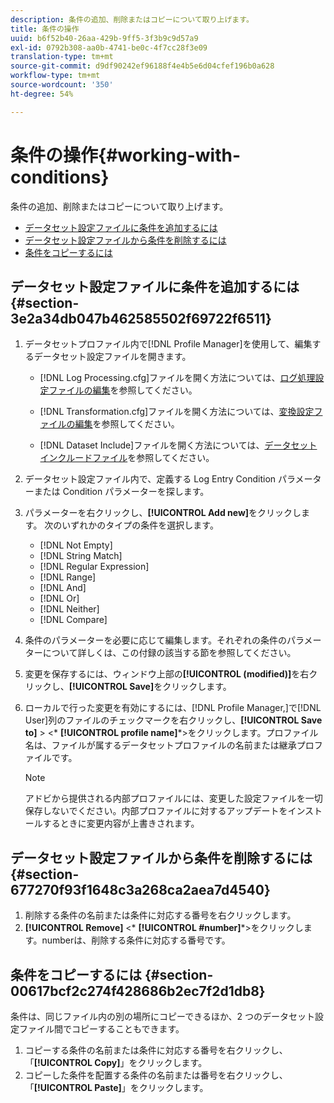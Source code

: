 ```yaml
---
description: 条件の追加、削除またはコピーについて取り上げます。
title: 条件の操作
uuid: b6f52b40-26aa-429b-9ff5-3f3b9c9d57a9
exl-id: 0792b308-aa0b-4741-be0c-4f7cc28f3e09
translation-type: tm+mt
source-git-commit: d9df90242ef96188f4e4b5e6d04cfef196b0a628
workflow-type: tm+mt
source-wordcount: '350'
ht-degree: 54%

---
```


# 条件の操作{#working-with-conditions}

条件の追加、削除またはコピーについて取り上げます。

* [データセット設定ファイルに条件を追加するには](../../../home/c-dataset-const-proc/c-conditions/c-work-cond.md#section-3e2a34db047b462585502f69722f6511)
* [データセット設定ファイルから条件を削除するには](../../../home/c-dataset-const-proc/c-conditions/c-work-cond.md#section-677270f93f1648c3a268ca2aea7d4540)
* [条件をコピーするには](../../../home/c-dataset-const-proc/c-conditions/c-work-cond.md#section-00617bcf2c274f428686b2ec7f2d1db8)

## データセット設定ファイルに条件を追加するには  {#section-3e2a34db047b462585502f69722f6511}

1. データセットプロファイル内で[!DNL Profile Manager]を使用して、編集するデータセット設定ファイルを開きます。

   * [!DNL Log Processing.cfg]ファイルを開く方法については、[ログ処理設定ファイルの編集](../../../home/c-dataset-const-proc/c-log-proc-config-file/t-edit-log-proc-config-file.md#task-6a2fa1b735cb4eefad730f0a3a7858e5)を参照してください。

   * [!DNL Transformation.cfg]ファイルを開く方法については、[変換設定ファイルの編集](../../../home/c-dataset-const-proc/c-trans-config-file/t-edit-trans-config-file.md#task-cfef4142c1bf4437a669d1fdc75cabbc)を参照してください。

   * [!DNL Dataset Include]ファイルを開く方法については、[データセットインクルードファイル](../../../home/c-dataset-const-proc/c-dataset-inc-files/c-abt-dataset-inc-files.md)を参照してください。

1. データセット設定ファイル内で、定義する Log Entry Condition パラメーターまたは Condition パラメーターを探します。
1. パラメーターを右クリックし、**[!UICONTROL Add new]**&#x200B;をクリックします。 次のいずれかのタイプの条件を選択します。

   * [!DNL Not Empty]
   * [!DNL String Match]
   * [!DNL Regular Expression]
   * [!DNL Range]
   * [!DNL And]
   * [!DNL Or]
   * [!DNL Neither]
   * [!DNL Compare]

1. 条件のパラメーターを必要に応じて編集します。それぞれの条件のパラメーターについて詳しくは、この付録の該当する節を参照してください。
1. 変更を保存するには、ウィンドウ上部の&#x200B;**[!UICONTROL (modified)]**&#x200B;を右クリックし、**[!UICONTROL Save]**&#x200B;をクリックします。

1. ローカルで行った変更を有効にするには、[!DNL Profile Manager,]で[!DNL User]列のファイルのチェックマークを右クリックし、**[!UICONTROL Save to]** > &lt;* **[!UICONTROL profile name]***>をクリックします。プロファイル名は、ファイルが属するデータセットプロファイルの名前または継承プロファイルです。

   >[!NOTE]
   >
   >アドビから提供される内部プロファイルには、変更した設定ファイルを一切保存しないでください。内部プロファイルに対するアップデートをインストールするときに変更内容が上書きされます。

## データセット設定ファイルから条件を削除するには {#section-677270f93f1648c3a268ca2aea7d4540}

1. 削除する条件の名前または条件に対応する番号を右クリックします。
1. **[!UICONTROL Remove]** &lt;* **[!UICONTROL #number]***>をクリックします。numberは、削除する条件に対応する番号です。

## 条件をコピーするには {#section-00617bcf2c274f428686b2ec7f2d1db8}

条件は、同じファイル内の別の場所にコピーできるほか、2 つのデータセット設定ファイル間でコピーすることもできます。

1. コピーする条件の名前または条件に対応する番号を右クリックし、「**[!UICONTROL Copy]**」をクリックします。
1. コピーした条件を配置する条件の名前または番号を右クリックし、「**[!UICONTROL Paste]**」をクリックします。
